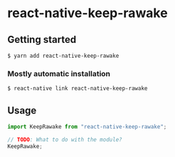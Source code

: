# react-native-keep-rawake

## Getting started

`$ yarn add react-native-keep-rawake`

### Mostly automatic installation

`$ react-native link react-native-keep-rawake`

## Usage

```javascript
import KeepRawake from "react-native-keep-rawake";

// TODO: What to do with the module?
KeepRawake;
```
